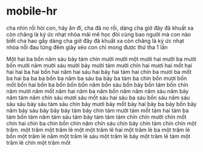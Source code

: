 # mobile-hr
cha nhìn rồi hỏi con, hãy ăn đi, cha đã no rồi,
dáng cha giờ đây đã khuất xa còn chăng là ký ức nhạt nhòa
mãi mê học đòi cùng bao người mà con nào biết cha hao gầy
dáng cha giờ đây đã khuất xa còn chăng là ký ức nhạt nhòa
nỗi đau từng đêm giày xéo con chỉ mong được thứ tha 1 lần


Một hai ba bốn năm sáu bảy tám chín mười mười một mười hai mười ba mười bốn mười năm mười sáu mười bảy mười tám mười chín hai mươi hai mốt hai hai hai ba hai bốn hai năm hai sáu hai bảy hai tám hai chín ba mươi ba mốt ba hai ba ba ba bốn ba năm ba sáu ba bảy ba tám ba chín bốn mươi bốn mốt bốn hai bốn ba bốn bốn bốn năm bốn sáu bốn bảy bốn tám bốn chín năm mươi năm mốt năm hai năm ba năm bốn năm năm năm sáu năm bảy năm tám năm chín sáu mươi sáu mốt sáu hai sáu ba sáu bốn sáu năm sáu sáu sáu bảy sáu tám sáu chín bảy mươi bảy mốt bảy hai bảy ba bảy bốn bảy năm bảy sáu bảy bảy bảy tám bảy chín tám mười tám mốt tám hai tám ba tám bốn tám năm tám sáu tám bảy tám tám tám chín chín mười chín mốt chín hai chín ba chín bốn chín năm chín sáu chín bảy chín tám chín chín một trăm. một trăm một trăm lẻ một một trăm lẻ hai một trăm lẻ ba một trăm lẻ bốn một trăm lẻ năm một trăm lẻ sáu một trăm lẻ bảy một trăm lẻ tám một trăm lẻ chín một trăm mốt



















